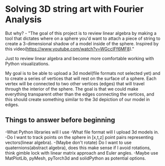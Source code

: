 # Solving 3D string art with Fourier Analysis

But why? - "The goal of this project is to review linear algebra by making a tool that dictates where on a sphere you'd want to attach a piece of string to create a 3-dimensional shadow of a model inside of the sphere. Inspired by this video(https://www.youtube.com/watch?v=WGccIFf6MF8)."

Just to review linear algebra and become more comfortable working with Python visualizations. 

My goal is to be able to upload a 3d model(file formats not selected yet) and to create a series of vertices that will rest on the surface of a sphere. Each vertex will be connected to two other vertices (edges) that will travel through the interior of the sphere. The goal is that we could make everything transparent other than the edges connecting the vertices, and this should create something similar to the 3d depiction of our model in edges.

## Things to answer before beginning

-What Python libraries will I use
-What file format will I upload 3d models in.
-Do I want to track points on the sphere in [x,t,z] point pairs representing vectors(linear algebra).
-(Maybe don't rotate) Do I want to use quaternions(abstract algebra), does this make sense if I avoid rotations, think gimble lock with linear matrix approach and Euler angles. 
-Maybe use MatPlotLib, pyMesh, pyTorch3d and solidPython as potential options. 
